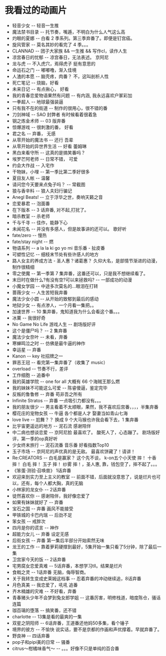 # 我看过的动画片

- 轻音少女 -- 轻音一生推
- 魔法禁书目录 -- 托节奏，嘴遁，不明白为什么人气这么高
- 灼眼的夏娜 -- 白看 2 季系列。第三季弃番了。即便是钉宫癌。
- 旋风管家 -- 莫名其妙的看完了 4 季。。。
- CLANNAD -- 团子大家族 && 一生推 && 写作cl，读作人生
- 凉宫春日的忧郁 -- 凉宫春日，无法表述。 京阿尼
- 龙与虎 -- 不入虎穴，焉得虎子  挺有意思的
- 命运石之门 -- 嘟嘟噜，渐入佳境
- 人渣的本愿 -- 脑壳疼，肉番？ 不，这叫剖析人性
- 死亡笔记 -- 烧脑，好看
- 未来日记 -- 有点揪心， 好看
- 我的青春恋爱物语果然有问题 -- 有内涵, 我永远喜欢户冢彩加
- 一拳超人 -- 地球最强装逼
- 只有我不在的街道 -- 制作的很用心，很不错的番
- 刀剑神域 -- SAO 封弊者 有时候看着很着急
- 钢之炼金术师 -- 03 版弃番
- 惊爆游戏 -- 很刺激的番， 好看
- 君之名 -- 弃番， 无感
- 从零开始的魔法书 -- 还行 吾辈
- 从零开始的异世界生活 -- 好看 蕾姆琳
- 黑白来看守所 -- 这真的是搞笑番吗？
- 埃罗芒阿老师 -- 日常不错， 可爱
- 约会大作战 -- 入宅作
- 干物妹，小埋 -- 第一季比第二季好很多
- 夏目友人帐 -- 温馨
- 请问您今天要来点兔子吗？ -- 常截图
- 狼与香辛料 -- 狼人夫妇行骗记
- Anegl Beats! -- 立于浮华之世，奏响天籁之音
- 恋爱暴君 -- 泡面番
- 在下版本 -- 3 话弃番, 对不起,打扰了。
- 暗杀教室 -- 杀老师
- 千与千寻 -- 佳作，能静下心
- 未闻花名 -- 并没有多感人，但是故事讲的还可以。 歌好听
- fate/zero -- 慢热
- fate/stay night -- 燃
- 物语系列 -- a la la ki go yo mi 音乐番 - 扯皮番
- 可塑性记忆 -- 细枝末节处有些许感人的地方
- 路人女主的养成方法 - 圣人惠？诸葛惠？ 久仰大名，是部情节渐进的动漫，制作很精细
- 零之使魔 -- 第一季第 7 集弃番，这番还可以，只是我不想继续看了。
- 末日时在做什么?有没有空?可以来拯救吗? -- 一部成功的动漫
- 小魔女学园 -- 中途多次莫名的...眼泪在打转
- 蔷薇少女 -- 人生苦短我弃番
- 魔法少女小圆 -- 从开始的致郁到最后的感动
- 地狱少女 -- 有点渗人，一个月看一集把。。
- 加速世界 -- 10 集弃番，鬼知道我为什么会看这个番。。。
- 冰菓 -- 我很好奇
- No Game No Life 游戏人生 -- 剧场版好评
- 这个是僵尸吗？ -- 2 集弃番
- 魔法少女奈叶 -- 未看，弃番
- 寒蝉鸣泣之时 -- 仿佛是最牛逼的神作
- 幸运星 -- 弃番
- Kanon -- key 社招牌之一
- 罪恶王冠 -- 看完第一集弃番了（收集了 music）
- overload -- 节奏不行，差评
- 工作细胞 -- 追番中
- 我的英雄学院 -- one for all 大概有 66 个海贼王那么燃
- 我的妹妹不可能这么可爱 -- 陈睿傻逼，鉴定完毕
- 反叛的鲁鲁修 -- 弃番 苟非吾之所有
- Infinite Stratos -- 弃番 一点吸引力都没有。。。
- 我的朋友很少 -- 男主看着不太顺眼，果然，我不喜欢后宫番，，，，半集弃番
- 樱花庄的宠物女孩 -- 牛逼 各个都是人才 娶妻当如青山七海
- love live -- 尬舞？？ 换成 9 个大马猴也许我会看下去，1 集弃番
- 比宇宙更遥远的地方 -- 泥石流 感谢陪伴
- 中二病也想谈恋爱 -- 京阿尼脸 最喜欢了。 酸死人了，心态蹦了。  剧场版好评，第一季的op真好听
- 少女终末旅行  -- 泥石流番 音乐番 好看指数Top10
- 玉子市场  -- 京阿尼的声优真的是无敌。 最喜欢饼藏了！请讲！
- Re:CREATORS  -- 白毛是赢家？ 这个先不谈， k-on五个小天使 摔！ 十香 摔！ 白毛 摔！ 玉子 摔！ 纱雾 摔！，圣人惠, 靠，钱包空了，摔不起了。。。
- 《笨蛋·测验·召唤兽》 1话弃番
- 欢迎来到实力至上主义的教室  -- 前面不错，后面就没意思了，说是烂片也可以，还有，每个人都大胸，真的无脑
- 小林家的龙女仆  -- 2话弃番
- 徒然喜欢你  -- 感谢陪伴，我好像恋爱了
- 如果有妹妹就好了  -- 弃番
- 宝石之国  -- 弃番 画风不能接受
- 甲铁城的卡巴内瑞  -- 后劲不足
- 笨女孩  -- 戒胖次
- 四月是你的谎言  -- 神作
- 超能力女儿  -- 弃番 设定无感
- 后街女孩  -- 弃番 第一集后半部分开始索然无味
- 龙王的工作  -- 靠着萝莉硬撑到最好，5集开始一集只看了5分钟，除了最后一集
- 卫宫家今天的饭  -- 2话弃番
- 宅男腐女恋爱真难  -- 5话弃番，本想学习tll。结果是烂片
- 食戟之灵  -- 1话弃番 无脑，侮辱智商。
- 关于我转生变成史莱姆这档事  -- 忍着弃番的冲动继续追，8话弃番
- 月色真美  -- 我恋爱了，吼吼 追番
- 齐木楠雄的灾难  -- 不好看，弃番
- 青春猪头少年不会梦到兔女郎学姐  -- 这番厉害，明修栈道，暗度陈仓，骚话连篇
- 珈百璃的堕落  -- 搞笑番，还不错
- charlotte  -- 13集是看的最爽的一集
- 双星之阴阳师  -- 6话弃番，王道番还他妈50多集，看个锤子
- 境界的彼方  -- 不愉快 说实话，要不是京都的作画和声优撑着。早就弃番了。  
- 野良神 -- 四话弃番
- pop子和pipi美的日常  -- 骚番
- citrus～柑橘味香气～  -- 。。。好像不只是单纯的百合番